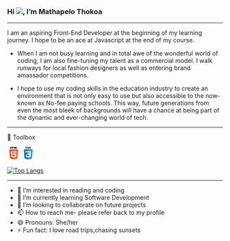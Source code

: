 ### Hi <img src="https://raw.githubusercontent.com/MartinHeinz/MartinHeinz/master/wave.gif" width="30px">, I’m Mathapelo Thokoa
---
 I am an aspiring Front-End Developer at the beginning of my learning journey. I hope to be an ace at Javascript at the end of my course.

- When I am not busy learning and in total awe of the wonderful world of coding, I am also fine-tuning  my talent as a commercial model. I walk runways for local fashion designers as well as entering brand amassador competitions.

- I hope to use my coding skills in the education industry to create an environment that is not only easy to use but also accessible to the now-known as No-fee paying schools. This way, future generations from even the most bleek of backgrounds will have a chance at being part of the dynamic and ever-changing world of tech. 
---
🧰 Toolbox

<img src="https://github.com/devicons/devicon/blob/master/icons/html5/html5-original-wordmark.svg" alt="HTML logo" width="30px" height="30px"> <img src="https://github.com/devicons/devicon/blob/master/icons/css3/css3-original-wordmark.svg" alt="CSS logo" width="30px" height="30px">

[![Top Langs](https://github-readme-stats.vercel.app/api/top-langs/?username=MathapeloT)](https://github.com/anuraghazra/github-readme-stats)

---
- 👀 I’m interested in reading and coding
- 🌱 I’m currently learning Software Development
- 💞️ I’m looking to collaborate on future projects
- 📫 How to reach me- please refer back to my profile
- 😄 Pronouns: She/her
- ⚡ Fun fact: I love road trips,chasing sunsets

<!---
MathapeloT/MathapeloT is a ✨ special ✨ repository because its `README.md` (this file) appears on your GitHub profile.
You can click the Preview link to take a look at your changes.
--->
